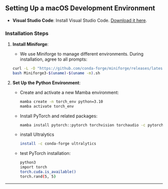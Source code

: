 ## Setting Up a macOS Development Environment


- **Visual Studio Code**: Install Visual Studio Code. [Download it here](https://code.visualstudio.com/download).

### Installation Steps

1. **Install Miniforge**:
   - We use Miniforge to manage different environments. During installation, agree to all prompts:
    ```bash
    curl -L -O "https://github.com/conda-forge/miniforge/releases/latest/download/Miniforge3-$(uname)-$(uname -m).sh"
    bash Miniforge3-$(uname)-$(uname -m).sh 
    ```

2. **Set Up the Python Environment**:
   - Create and activate a new Mamba environment:
     ```bash
     mamba create -n torch_env python=3.10
     mamba activate torch_env
     ```
   - Install PyTorch and related packages:
     ```bash
     mamba install pytorch::pytorch torchvision torchaudio -c pytorch
     ```
   - install Ultralytics
     ```bash
     install -c conda-forge ultralytics
     ```
   - test PyTorch installation:
     ```bash
     python3
     import torch
     torch.cuda.is_available()
     torch.rand(5, 5)
     ```
---